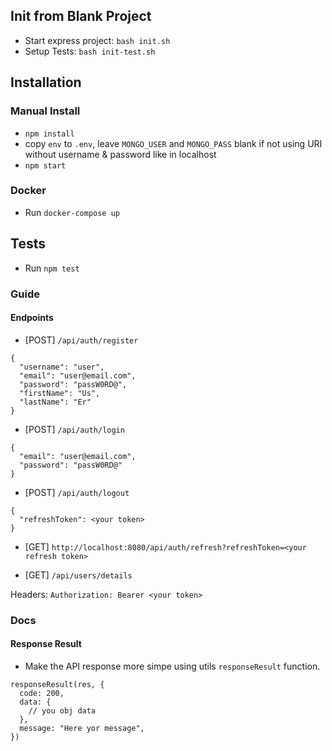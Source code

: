 ## Init from Blank Project
- Start express project: `bash init.sh`
- Setup Tests: `bash init-test.sh` 

## Installation
### Manual Install
- `npm install`
- copy `env` to `.env`, leave `MONGO_USER` and `MONGO_PASS` blank if not using URI without username & password like in localhost
- `npm start`

### Docker
- Run `docker-compose up`

## Tests
- Run `npm test`

### Guide
#### Endpoints
- [POST] `/api/auth/register`
```
{
  "username": "user",
  "email": "user@email.com",
  "password": "passW0RD@",
  "firstName": "Us",
  "lastName": "Er"
}
```

- [POST] `/api/auth/login`
```
{
  "email": "user@email.com",
  "password": "passW0RD@"
}
```

- [POST] `/api/auth/logout`
```
{
  "refreshToken": <your token>
}
```

- [GET] `http://localhost:8080/api/auth/refresh?refreshToken=<your refresh token>`


- [GET] `/api/users/details`

Headers: `Authorization: Bearer <your token>`

### Docs
#### Response Result
- Make the API response more simpe using utils `responseResult` function.
```
responseResult(res, {
  code: 200,
  data: {
    // you obj data
  },
  message: "Here yor message",
})
```